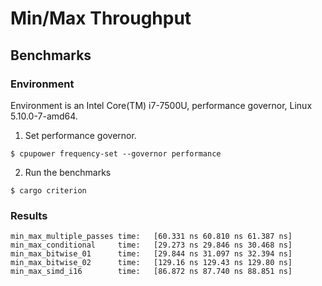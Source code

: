 # Min/Max Throughput

## Benchmarks

### Environment

Environment is an Intel Core(TM) i7-7500U, performance governor, Linux
5.10.0-7-amd64.

1. Set performance governor.

```
$ cpupower frequency-set --governor performance
```

2. Run the benchmarks

```
$ cargo criterion
```

### Results

```
min_max_multiple_passes time:   [60.331 ns 60.810 ns 61.387 ns]
min_max_conditional     time:   [29.273 ns 29.846 ns 30.468 ns]
min_max_bitwise_01      time:   [29.844 ns 31.097 ns 32.394 ns]
min_max_bitwise_02      time:   [129.16 ns 129.43 ns 129.80 ns]
min_max_simd_i16        time:   [86.872 ns 87.740 ns 88.851 ns]
```
